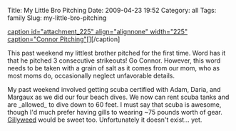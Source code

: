 Title: My Little Bro Pitching
Date: 2009-04-23 19:52
Category: all
Tags: family
Slug: my-little-bro-pitching

[caption id="attachment\_225" align="alignnone" width="225" caption="Connor
Pitching"][][][/caption]

This past weekend my littlest brother pitched for the first time. Word has it
that he pitched 3 consecutive strikeouts! Go Connor. However, this word needs
to be taken with a grain of salt as it comes from our mom, who as most moms do,
occasionally neglect unfavorable details.

My past weekend involved getting scuba certified with Adam, Daria, and Margaux
as we did our four beach dives. We now can rent scuba tanks and are \_allowed\_
to dive down to 60 feet. I must say that scuba is awesome, though I'd much
prefer having gills to wearing ~75 pounds worth of gear. [Gillyweed][] would be
sweet too. Unfortunately it doesn't exist... yet.

  [caption id="attachment\_225" align="alignnone" width="225" caption="Connor
  Pitching"]: /images/2009/04/img_1228.jpg
  [Gillyweed]: http://en.wikipedia.org/wiki/Gillyweed#Plants_from_J._K._Rowling.27s_Harry_Potter_series
